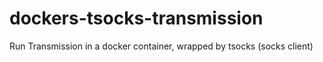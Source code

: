 # dockers-tsocks-transmission
Run Transmission in a docker container, wrapped by tsocks (socks client)
